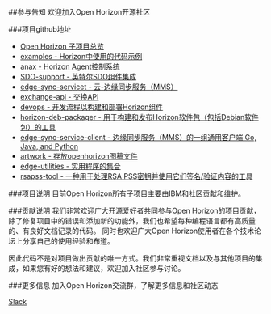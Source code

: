 ##参与告知
欢迎加入Open Horizon开源社区

###项目github地址
- [Open Horizon 子项目总览](https://github.com/open-horizon)
- [examples - Horizon中使用的代码示例](https://github.com/open-horizon/examples)
- [anax - Horizon Agent控制系统](https://github.com/open-horizon/anax)
- [SDO-support - 英特尔SDO组件集成](https://github.com/open-horizon/SDO-support)
- [edge-sync-servicet - 云-边缘同步服务（MMS）](https://github.com/open-horizon/edge-sync-service)
- [exchange-api - 交换API](https://github.com/open-horizon/exchange-api)
- [devops - 开发流程以构建和部署Horizon组件](https://github.com/open-horizon/devops)
- [horizon-deb-packager - 用于构建和发布Horizon软件包（包括Debian软件包）的工具](https://github.com/open-horizon/horizon-deb-packager)
- [edge-sync-service-client - 边缘同步服务（MMS）的一组通用客户端 Go, Java, and Python](https://github.com/open-horizon/edge-sync-service-client)
- [artwork - 存放openhorizon图稿文件](https://github.com/open-horizon/artwork)
- [edge-utilities - 实用程序的集合](https://github.com/open-horizon/edge-utilities)
- [rsapss-tool - 一种用于处理RSA PSS密钥并使用它们签名/验证内容的工具](https://github.com/open-horizon/rsapss-tool)


###项目说明
目前Open Horizon所有子项目主要由IBM和社区贡献和维护。

###贡献说明
我们非常欢迎广大开源爱好者共同参与Open Horizon的项目贡献，除了修复项目中的错误和添加新的功能外，我们也希望每种编程语言都有高质量的、有良好文档记录的代码。
同时也欢迎广大Open Horizon使用者在各个技术论坛上分享自己的使用经验和布道。

因此代码不是对项目做出贡献的唯一方式。我们非常重视文档以及与其他项目的集成，如果您有好的想法和建议，欢迎加入社区参与讨论。

###更多信息
加入Open Horizon交流群，了解更多信息和社区动态

[Slack](https://lfedge.slack.com/archives/C011XLC1V2Q)

